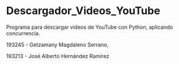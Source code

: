 # Descargador_Videos_YouTube
Programa para descargar videos de YouTube con Python, aplicando concurrencia.

193245 - Getzamany Magdaleno Serrano,

193213 - José Alberto Hernández Ramírez